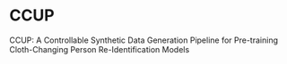 # CCUP
CCUP: A Controllable Synthetic Data Generation Pipeline for Pre-training Cloth-Changing Person Re-Identification Models
